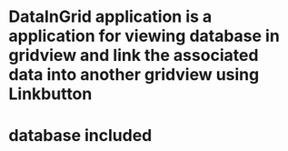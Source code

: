 # DataInGrid application is a application for viewing database in gridview and link the associated data into another gridview using Linkbutton

# database included

